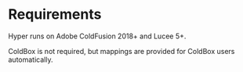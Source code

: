 # Requirements

Hyper runs on Adobe ColdFusion 2018+ and Lucee 5+.

ColdBox is not required, but mappings are provided for ColdBox users automatically.
